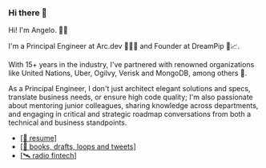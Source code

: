 ### Hi there 👋

Hi! I'm Angelo. 👋🏽 

I'm a Principal Engineer at Arc.dev 👨‍🏫🚀 and Founder at DreamPip 💭📈.

With 15+ years in the industry, I've partnered with renowned organizations like United Nations, Uber, Ogilvy, Verisk and MongoDB, among others 🏢. 

As a Principal Engineer, I don't just architect elegant solutions and specs, translate business needs, or ensure high code quality; I'm also passionate about mentoring junior colleagues, sharing knowledge across departments, and engaging in critical and strategic roadmap conversations from both a technical and business standpoints.

- [\[📜 resume\]](https://angeloreale.com/cv)  
- [\[🤯 books, drafts, loops and tweets\]](https://angeloreale.com)   
- [\[🛰️ radio fintech\]](https://www.dreampip.com)

<!--
**angeloreale/angeloreale** is a ✨ _special_ ✨ repository because its `README.md` (this file) appears on your GitHub profile.

Here are some ideas to get you started:

- 🔭 I’m currently working on ...
- 🌱 I’m currently learning ...
- 👯 I’m looking to collaborate on ...
- 🤔 I’m looking for help with ...
- 💬 Ask me about ...
- 📫 How to reach me: ...
- 😄 Pronouns: ...
- ⚡ Fun fact: ...
-->
